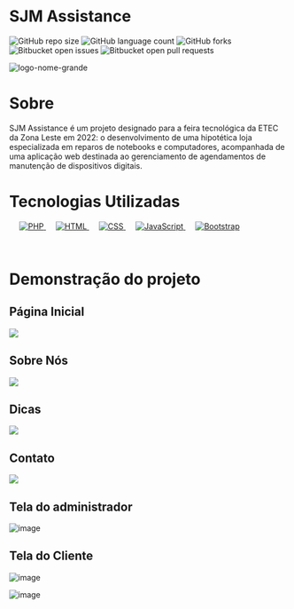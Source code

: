 # SJM Assistance

![GitHub repo size](https://img.shields.io/github/repo-size/juliosn/SJM-Assistance?style=for-the-badge)
![GitHub language count](https://img.shields.io/github/languages/count/juliosn/SJM-Assistance?style=for-the-badge)
![GitHub forks](https://img.shields.io/github/forks/juliosn/SJM-Assistance?style=for-the-badge)
![Bitbucket open issues](https://img.shields.io/bitbucket/issues/juliosn/SJM-Assistance?style=for-the-badge)
![Bitbucket open pull requests](https://img.shields.io/bitbucket/pr-raw/juliosn/SJM-Assistance?style=for-the-badge)

![logo-nome-grande](https://github.com/juliosn/SJM-Assistance/assets/99426563/dccdff4e-fc75-45b0-a600-2302242c7928)


# Sobre
<p> SJM Assistance é um projeto designado para a feira tecnológica da ETEC da Zona Leste em 2022: o desenvolvimento de uma hipotética loja especializada em reparos de notebooks e computadores, acompanhada de uma aplicação web destinada ao gerenciamento de agendamentos de manutenção de dispositivos digitais. </p>

# Tecnologias Utilizadas
<p align="left">
  &emsp;
  <a href="https://www.php.net/">
    <img alt="PHP" src="https://img.shields.io/badge/php-%23777BB4.svg?style=for-the-badge&logo=php&logoColor=white"/>
  </a>
  &emsp; 
  <a href="https://www.w3.org/html/" target="_blank"> 
   <img alt="HTML" src="https://img.shields.io/badge/html5-%23E34F26.svg?style=for-the-badge&logo=html5&logoColor=white">
  </a>   
  &emsp;
  <a href="https://www.w3schools.com/css/" target="_blank">
    <img alt="CSS" src="https://img.shields.io/badge/css3-%231572B6.svg?style=for-the-badge&logo=css3&logoColor=white">
  </a>   
  &emsp;
  <a href="https://developer.mozilla.org/en-US/docs/Web/JavaScript" target="_blank"> 
     <img alt="JavaScript" src="https://img.shields.io/badge/javascript-%23323330.svg?style=for-the-badge&logo=javascript&logoColor=%23F7DF1E">
   </a>
  &emsp;
  <a href="https://getbootstrap.com" target="_blank"> 
    <img alt="Bootstrap" src="https://img.shields.io/badge/bootstrap-%238511FA.svg?style=for-the-badge&logo=bootstrap&logoColor=white"/>
  </a>
</p>
&emsp;

# Demonstração do projeto
<h2>Página Inicial</h2>
<img src="https://github.com/juliosn/SJM-Assistance/assets/99426563/804f813a-26f5-4109-b4b4-034b967ddd07">

<h2>Sobre Nós</h2>
<img src="https://github.com/juliosn/SJM-Assistance/assets/99426563/66b682c4-ffe2-46c0-95e9-4ad2e8bd4bfe">

<h2>Dicas</h2>
<img src="https://github.com/juliosn/SJM-Assistance/assets/99426563/2d0ef404-2cd5-4d3e-9d77-1b39f97bc381">

<h2>Contato</h2>
<img src="https://github.com/juliosn/SJM-Assistance/assets/99426563/b0b42bf9-e997-4272-802a-cb7b21e2c12b">


<h2>Tela do administrador</h2>

![image](https://user-images.githubusercontent.com/99426704/202479134-147ee96b-7721-4bd6-9982-b686aaea4bc7.png)


<h2>Tela do Cliente</h2>

![image](https://user-images.githubusercontent.com/99426704/202479664-01bc6eca-07aa-41ea-adf6-1d2b30ae2501.png)


![image](https://user-images.githubusercontent.com/99426704/202479529-ba3a0c37-19eb-429e-a6ef-49b69d1cb04c.png)
